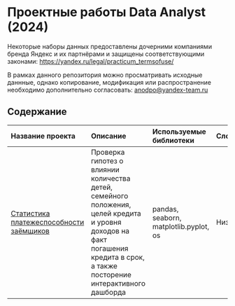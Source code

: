 # Проектные работы Data Analyst (2024)

Некоторые наборы данных предоставлены дочерними компаниями бренда Яндекс и их партнёрами и защищены соответствующими законами: https://yandex.ru/legal/practicum_termsofuse/

В рамках данного репозитория можно просматривать исходные даннные, однако копирование, модификация или распространение необходимо дополнительно согласовать: anodpo@yandex-team.ru


## Содержание
| Название проекта | Описание | Используемые библиотеки | Сложность |
| :---------------------- | :---------------------- | :---------------------- | :--------------------- |
| [Статистика платежеспособности заёмщиков](https://github.com/vulcan4ik/Yandex-Practicum/blob/main/notebooks/1-project-debt-analysys-final.ipynb) | Проверка гипотез о влиянии количества детей, семейного положения, целей кредита и уровня доходов на факт погашения кредита в срок, а также посторение интерактивного дашборда | pandas, seaborn, matplotlib.pyplot, os | Низкая, 7 ч |


